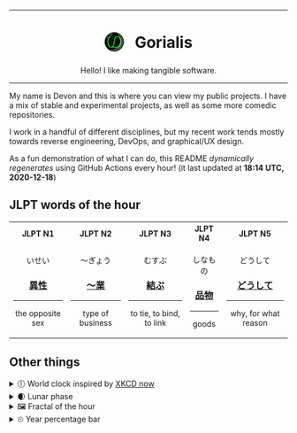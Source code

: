 ***

<h1 align="center">
<sub>
    <img src="readme/resources/avatar.png" height="36">
</sub>
&nbsp;
Gorialis
</h1>
<p align="center">
Hello! I like making tangible software.
</p>

***

My name is Devon and this is where you can view my public projects. I have a mix of stable and experimental projects, as well as some more comedic repositories.

I work in a handful of different disciplines, but my recent work tends mostly towards reverse engineering, DevOps, and graphical/UX design.

As a fun demonstration of what I can do, this README *dynamically regenerates* using GitHub Actions every hour! (it last updated at **18:14 UTC, 2020-12-18**)

<h2>JLPT words of the hour</h2>
<table>
    <tr>
        <th>JLPT N1</th>
        <th>JLPT N2</th>
        <th>JLPT N3</th>
        <th>JLPT N4</th>
        <th>JLPT N5</th>
    </tr>
    <tr>
        <td>
            <p align="center">いせい</p>
            <h3 align="center"><b><a href="https://jisho.org/search/%E7%95%B0%E6%80%A7">異性</a></b></h3>
            <hr>
            <p align="center">the opposite sex</p>
        </td>
        <td>
            <p align="center">～ぎょう</p>
            <h3 align="center"><b><a href="https://jisho.org/search/%EF%BD%9E%E6%A5%AD">～業</a></b></h3>
            <hr>
            <p align="center">type of business</p>
        </td>
        <td>
            <p align="center">むすぶ</p>
            <h3 align="center"><b><a href="https://jisho.org/search/%E7%B5%90%E3%81%B6">結ぶ</a></b></h3>
            <hr>
            <p align="center">to tie,<wbr> to bind,<wbr> to link</p>
        </td>
        <td>
            <p align="center">しなもの</p>
            <h3 align="center"><b><a href="https://jisho.org/search/%E5%93%81%E7%89%A9">品物</a></b></h3>
            <hr>
            <p align="center">goods</p>
        </td>
        <td>
            <p align="center">どうして</p>
            <h3 align="center"><b><a href="https://jisho.org/search/%E3%81%A9%E3%81%86%E3%81%97%E3%81%A6">どうして</a></b></h3>
            <hr>
            <p align="center">why,<wbr> for what reason</p>
        </td>
    </tr>
</table>

<h2>Other things</h2>
<details>
<summary>🕕  World clock inspired by <a href="https://xkcd.com/now">XKCD now</a></summary>

> <img src="generated/now.png" width="512">

</details>
<details>
<summary>🌒 Lunar phase</summary>

The moon is approximately 15.86% through its phase (Waxing Crescent).

</details>
<details>
<summary>&#x1f5bc; Fractal of the hour</summary>

> <img src="generated/fractal.png" width="512">

</details>
<details>
<summary>&#x23f2; Year percentage bar</summary>
<pre><code>2020 [███████████████████▁] 96.38%</code></pre>
</details>

